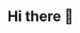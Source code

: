 # Hi there 👋 


<!--
**Mohamab29/Mohamab29** is a ✨ _special_ ✨ repository because its `README.md` (this file) appears on your GitHub profile.
-->


